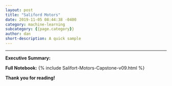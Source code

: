 ```yaml
---
layout: post
title: "Saliford Motors"
date: 2019-11-05 08:44:38 -0400
category: machine-learning
subcategory: {{page.category}}
author: dan
short-description: A quick sample
---
```


-----
**Executive Summary:**

**Full Notebook:**
{% include Salifort-Motors-Capstone-v09.html %}

**Thank you for reading!**

